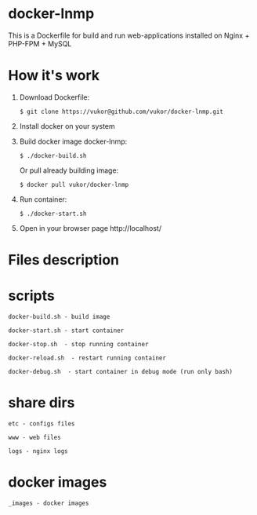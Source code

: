 docker-lnmp
===========

This is a Dockerfile for build and run web-applications installed on Nginx + PHP-FPM + MySQL

How it's work
================

1. Download Dockerfile:

    ``$ git clone https://vukor@github.com/vukor/docker-lnmp.git``

2. Install docker on your system

3. Build docker image docker-lnmp:

    ``$ ./docker-build.sh``
    
   Or pull already building image:
   
    ``$ docker pull vukor/docker-lnmp``

4. Run container:

    ``$ ./docker-start.sh``

5. Open in your browser page http://localhost/



Files description
================

scripts
==========

``docker-build.sh - build image``

``docker-start.sh - start container``

``docker-stop.sh  - stop running container``

``docker-reload.sh  - restart running container``

``docker-debug.sh  - start container in debug mode (run only bash)``


share dirs
==========

``etc - configs files``

``www - web files``

``logs - nginx logs``

docker images
==========
``_images - docker images``
